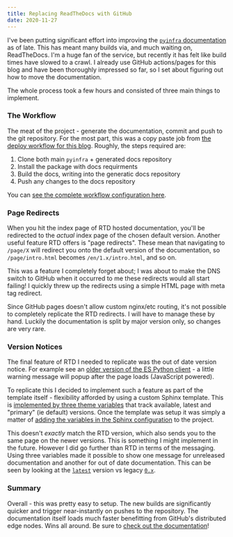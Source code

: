 ```yaml
---
title: Replacing ReadTheDocs with GitHub
date: 2020-11-27
---
```


I've been putting significant effort into improving the [`pyinfra` documentation](https://docs.pyinfra.com) as of late. This has meant many builds via, and much waiting on, ReadTheDocs. I'm a huge fan of the service, but recently it has felt like build times have slowed to a crawl. I already use GitHub actions/pages for this blog and have been thoroughly impressed so far, so I set about figuring out how to move the documentation.

The whole process took a few hours and consisted of three main things to implement.

### The Workflow

The meat of the project - generate the documentation, commit and push to the git repository. For the most part, this was a copy paste job from [the deploy workflow for this blog](https://github.com/Fizzadar/pointlessramblings.com/blob/main/.github/workflows/generate-deploy.yml). Roughly, the steps required are:

1. Clone both main `pyinfra` + generated docs repository
2. Install the package with docs requirments
3. Build the docs, writing into the generatic docs repository
4. Push any changes to the docs repository

You can [see the complete workflow configuration here](https://github.com/Fizzadar/pyinfra/blob/master/.github/workflows/generate-deploy-docs.yml).

### Page Redirects

When you hit the index page of RTD hosted documentation, you'll be redirected to the _actual_ index page of the chosen default version. Another useful feature RTD offers is "page redirects". These mean that navigating to `/page/X` will redirect you onto the default version of the documentation, so `/page/intro.html` becomes `/en/1.x/intro.html`, and so on.

This was a feature I completely forget about; I was about to make the DNS switch to GitHub when it occurred to me these redirects would all start failing! I quickly threw up the redirects using a simple HTML page with meta tag redirect.

Since GitHub pages doesn't allow custom nginx/etc routing, it's not possible to completely replicate the RTD redirects. I will have to manage these by hand. Luckily the documentation is split by major version only, so changes are very rare.

### Version Notices

The final feature of RTD I needed to replicate was the out of date version notice. For example see an [older version of the ES Python client](https://elasticsearch-py.readthedocs.io/en/7.9.1/) - a little warning message will popup after the page loads (JavaScript powered).

To replicate this I decided to implement such a feature as part of the template itself - flexibility afforded by using a custom Sphinx template. This is [implemented by three theme variables](https://github.com/Fizzadar/guzzle_sphinx_theme/commit/1bfe0c9cd0a17c1a34264fef715ce37c05a1a560) that track available, latest and "primary" (ie default) versions. Once the template was setup it was simply a matter of [adding the variables in the Sphinx configuration](https://github.com/Fizzadar/pyinfra/commit/86da9f19f1415e152790273ac7c0f8165c9fe719) to the project.

This doesn't _exactly_ match the RTD version, which also sends you to the same page on the newer versions. This is something I might implement in the future. However I did go further than RTD in terms of the messaging. Using three variables made it possible to show one message for unreleased documentation and another for out of date documentation. This can be seen by looking at the [`latest`](https://docs.pyinfra.com/en/latest) version vs legacy [`0.x`](https://docs.pyinfra.com/en/0.x).

### Summary

Overall - this was pretty easy to setup. The new builds are significantly quicker and trigger near-instantly on pushes to the repository. The documentation itself loads much faster benefitting from GitHub's distributed edge nodes. Wins all around. Be sure to [check out the documentation](https://docs.pyinfra.com)!
